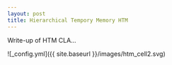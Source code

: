 ```yaml
---
layout: post
title: Hierarchical Tempory Memory HTM
---
```


Write-up of HTM CLA... 

![_config.yml]({{ site.baseurl }}/images/htm_cell2.svg)



